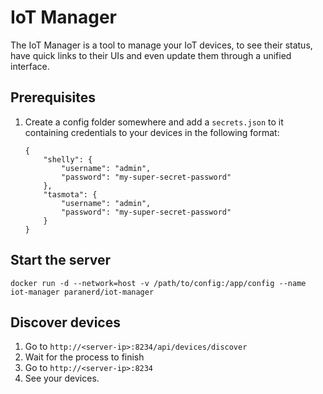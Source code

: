 # IoT Manager
The IoT Manager is a tool to manage your IoT devices, to see their status, have quick links to their UIs and even update them through a unified interface.

## Prerequisites
1. Create a config folder somewhere and add a `secrets.json` to it containing credentials to your devices in the following format:
   ```
   {
       "shelly": {
           "username": "admin",
           "password": "my-super-secret-password"
       },
       "tasmota": {
           "username": "admin",
           "password": "my-super-secret-password"
       }
   }
   ```

## Start the server
```
docker run -d --network=host -v /path/to/config:/app/config --name iot-manager paranerd/iot-manager
```

## Discover devices
1. Go to `http://<server-ip>:8234/api/devices/discover`
1. Wait for the process to finish
1. Go to `http://<server-ip>:8234`
1. See your devices.
